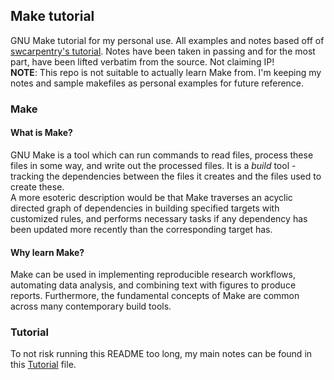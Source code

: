 ## Make tutorial  
GNU Make tutorial for my personal use. All examples and notes based off of
[swcarpentry's tutorial](https://swcarpentry.github.io/make-novice). Notes have been
taken in passing and for the most part, have been lifted verbatim from the
source. Not claiming IP!  
**NOTE**: This repo is not suitable to actually learn Make from. I'm keeping my
notes and sample makefiles as personal examples for future reference.  
### Make  
#### What is Make?  
GNU Make is a tool which can run commands to read files, process these files in
some way, and write out the processed files. It is a *build* tool - tracking
the dependencies between the files it creates and the files used to create
these.  
A more esoteric description would be that Make traverses an acyclic directed
graph of dependencies in building specified targets with customized rules, and
performs necessary tasks if any dependency has been updated more recently than
the corresponding target has.  
#### Why learn Make?  
Make can be used in implementing reproducible research workflows, automating
data analysis, and combining text with figures to produce reports.
Furthermore, the fundamental concepts of Make are common across many contemporary
build tools.
### Tutorial  
To not risk running this README too long, my main notes can be found in this
[Tutorial](Tutorial.md) file.
